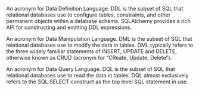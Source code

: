 An acronym for Data Definition Language. DDL is the subset of SQL that relational databases use to configure tables, constraints, and other permanent objects within a database schema. SQLAlchemy provides a rich API for constructing and emitting DDL expressions.

An acronym for Data Manipulation Language. DML is the subset of SQL that relational databases use to modify the data in tables. DML typically refers to the three widely familiar statements of INSERT, UPDATE and DELETE, otherwise known as CRUD (acronym for “CReate, Update, Delete”).

An acronym for Data Query Language. DQL is the subset of SQL that relational databases use to read the data in tables. DQL almost exclusively refers to the SQL SELECT construct as the top level SQL statement in use.

